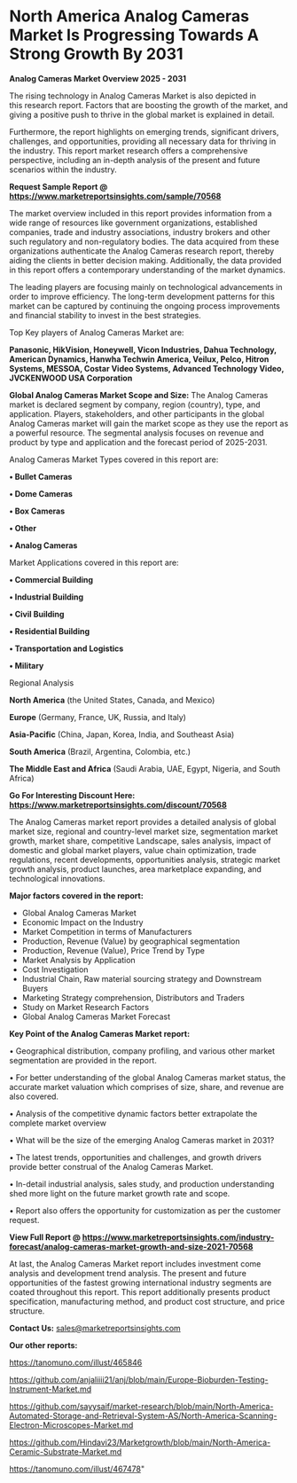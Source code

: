 # North America Analog Cameras Market Is Progressing Towards A Strong Growth By 2031

<Strong> Analog Cameras Market Overview 2025 - 2031</strong>

The rising technology in Analog Cameras Market is also depicted in this research report. Factors that are boosting the growth of the market, and giving a positive push to thrive in the global market is explained in detail.

Furthermore, the report highlights on emerging trends, significant drivers, challenges, and opportunities, providing all necessary data for thriving in the industry. This report market research offers a comprehensive perspective, including an in-depth analysis of the present and future scenarios within the industry.

<strong>Request Sample Report @ <a href=https://www.marketreportsinsights.com/sample/70568>https://www.marketreportsinsights.com/sample/70568</a></strong>

The market overview included in this report provides information from a wide range of resources like government organizations, established companies, trade and industry associations, industry brokers and other such regulatory and non-regulatory bodies. The data acquired from these organizations authenticate the Analog Cameras research report, thereby aiding the clients in better decision making. Additionally, the data provided in this report offers a contemporary understanding of the market dynamics.

The leading players are focusing mainly on technological advancements in order to improve efficiency. The long-term development patterns for this market can be captured by continuing the ongoing process improvements and financial stability to invest in the best strategies.

Top Key players of Analog Cameras Market are:

<strong>Panasonic, HikVision, Honeywell, Vicon Industries, Dahua Technology, American Dynamics, Hanwha Techwin America, Veilux, Pelco, Hitron Systems, MESSOA, Costar Video Systems, Advanced Technology Video, JVCKENWOOD USA Corporation</strong>

<strong><b>Global Analog Cameras Market Scope and Size:</b></strong>
The Analog Cameras market is declared segment by company, region (country), type, and application. Players, stakeholders, and other participants in the global Analog Cameras market will gain the market scope as they use the report as a powerful resource. The segmental analysis focuses on revenue and product by type and application and the forecast period of 2025-2031.

Analog Cameras Market Types covered in this report are:

<strong>• Bullet Cameras

• Dome Cameras

• Box Cameras

• Other

• Analog Cameras</strong>

Market Applications covered in this report are:

<strong>• Commercial Building

• Industrial Building

• Civil Building

• Residential Building

• Transportation and Logistics

• Military</strong> 

Regional Analysis

<strong>North America</strong> (the United States, Canada, and Mexico)

<strong>Europe</strong> (Germany, France, UK, Russia, and Italy)

<strong>Asia-Pacific</strong> (China, Japan, Korea, India, and Southeast Asia)

<strong>South America</strong> (Brazil, Argentina, Colombia, etc.)

<strong>The Middle East and Africa</strong> (Saudi Arabia, UAE, Egypt, Nigeria, and South Africa)

<strong>Go For Interesting Discount Here: <a href=https://www.marketreportsinsights.com/discount/70568>https://www.marketreportsinsights.com/discount/70568</a></strong>

The Analog Cameras market report provides a detailed analysis of global market size, regional and country-level market size, segmentation market growth, market share, competitive Landscape, sales analysis, impact of domestic and global market players, value chain optimization, trade regulations, recent developments, opportunities analysis, strategic market growth analysis, product launches, area marketplace expanding, and technological innovations.

<strong><b>Major factors covered in the report:</b></strong>
<ul>
  <li>Global Analog Cameras Market </li>
  <li>Economic Impact on the Industry</li>
  <li>Market Competition in terms of Manufacturers</li>
  <li>Production, Revenue (Value) by geographical segmentation</li>
  <li>Production, Revenue (Value), Price Trend by Type</li>
  <li>Market Analysis by Application</li>
  <li>Cost Investigation</li>
  <li>Industrial Chain, Raw material sourcing strategy and Downstream Buyers</li>
  <li>Marketing Strategy comprehension, Distributors and Traders</li>
  <li>Study on Market Research Factors</li>
  <li>Global Analog Cameras Market Forecast</li>
</ul>

<strong><b>Key Point of the Analog Cameras Market report:</b></strong>

• Geographical distribution, company profiling, and various other market segmentation are provided in the report.

• For better understanding of the global Analog Cameras market status, the accurate market valuation which comprises of size, share, and revenue are also covered.

• Analysis of the competitive dynamic factors better extrapolate the complete market overview

• What will be the size of the emerging Analog Cameras market in 2031?

• The latest trends, opportunities and challenges, and growth drivers provide better construal of the Analog Cameras Market.

• In-detail industrial analysis, sales study, and production understanding shed more light on the future market growth rate and scope.

• Report also offers the opportunity for customization as per the customer request.

<strong><b>View Full Report @ <a href=https://www.marketreportsinsights.com/industry-forecast/analog-cameras-market-growth-and-size-2021-70568>https://www.marketreportsinsights.com/industry-forecast/analog-cameras-market-growth-and-size-2021-70568</a></b></strong>


At last, the Analog Cameras Market report includes investment come analysis and development trend analysis. The present and future opportunities of the fastest growing international industry segments are coated throughout this report. This report additionally presents product specification, manufacturing method, and product cost structure, and price structure.

<strong>Contact Us:</strong>
sales@marketreportsinsights.com

<strong>Our other reports:</strong>

<a href=https://tanomuno.com/illust/465846>https://tanomuno.com/illust/465846</a>

<a href=https://github.com/anjaliiii21/anj/blob/main/Europe-Bioburden-Testing-Instrument-Market.md>https://github.com/anjaliiii21/anj/blob/main/Europe-Bioburden-Testing-Instrument-Market.md</a>

<a href=https://github.com/sayysaif/market-research/blob/main/North-America-Automated-Storage-and-Retrieval-System-AS/North-America-Scanning-Electron-Microscopes-Market.md>https://github.com/sayysaif/market-research/blob/main/North-America-Automated-Storage-and-Retrieval-System-AS/North-America-Scanning-Electron-Microscopes-Market.md</a>

<a href=https://github.com/Hindavi23/Marketgrowth/blob/main/North-America-Ceramic-Substrate-Market.md>https://github.com/Hindavi23/Marketgrowth/blob/main/North-America-Ceramic-Substrate-Market.md</a>

<a href=https://tanomuno.com/illust/467478>https://tanomuno.com/illust/467478</a>"
